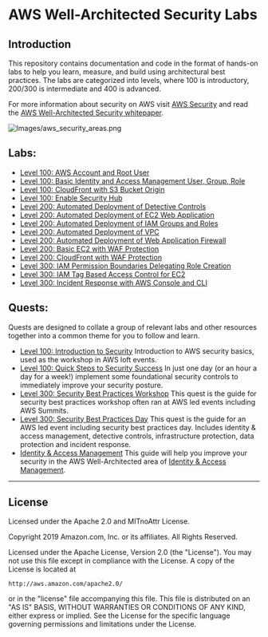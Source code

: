 ﻿# AWS Well-Architected Security Labs

## Introduction
This repository contains documentation and code in the format of hands-on labs to help you learn, measure, and build using architectural best practices. The labs are categorized into levels, where 100 is introductory, 200/300 is intermediate and 400 is advanced.

For more information about security on AWS visit [AWS Security](https://aws.amazon.com/security/) and read the [AWS Well-Architected Security whitepaper](https://d1.awsstatic.com/whitepapers/architecture/AWS-Security-Pillar.pdf).  

![Images/aws_security_areas.png](Images/aws_security_areas.png)  

## Labs:
* [Level 100: AWS Account and Root User](100_AWS_Account_and_Root_User/README.md)
* [Level 100: Basic Identity and Access Management User, Group, Role](100_Basic_Identity_and_Access_Management_User_Group_Role/README.md)
* [Level 100: CloudFront with S3 Bucket Origin](100_CloudFront_with_S3_Bucket_Origin/README.md)
* [Level 100: Enable Security Hub](100_Enable_Security_Hub/README.md)
* [Level 200: Automated Deployment of Detective Controls](200_Automated_Deployment_of_Detective_Controls/README.md)
* [Level 200: Automated Deployment of EC2 Web Application](200_Automated_Deployment_of_EC2_Web_Application/README.md)
* [Level 200: Automated Deployment of IAM Groups and Roles](200_Automated_Deployment_of_IAM_Groups_and_Roles/README.md)
* [Level 200: Automated Deployment of VPC](200_Automated_Deployment_of_VPC/README.md)
* [Level 200: Automated Deployment of Web Application Firewall](200_Automated_Deployment_of_Web_Application_Firewall/README.md)
* [Level 200: Basic EC2 with WAF Protection](200_Basic_EC2_with_WAF_Protection/README.md)
* [Level 200: CloudFront with WAF Protection](200_CloudFront_with_WAF_Protection/README.md)
* [Level 300: IAM Permission Boundaries Delegating Role Creation](300_IAM_Permission_Boundaries_Delegating_Role_Creation/README.md)
* [Level 300: IAM Tag Based Access Control for EC2](300_IAM_Tag_Based_Access_Control_for_EC2/README.md)
* [Level 300: Incident Response with AWS Console and CLI](300_Incident_Response_with_AWS_Console_and_CLI/README.md)

## Quests:
Quests are designed to collate a group of relevant labs and other resources together into a common theme for you to follow and learn.  

* [Level 100: Introduction to Security](Quest_100_Loft_Introduction_to_Security/README.md)
Introduction to AWS security basics, used as the workshop in AWS loft events.  
* [Level 100: Quick Steps to Security Success](Quest_100_Quick_Steps_to_Security_Success/README.md)
In just one day (or an hour a day for a week!) implement some foundational security controls to immediately improve your security posture. 
* [Level 300: Security Best Practices Workshop](Quest_300_Security_Best_Practices_Workshop_EC2/README.md)
This quest is the guide for security best practices workshop often ran at AWS led events including AWS Summits.  
* [Level 300: Security Best Practices Day](Quest_300_Security_Best_Practices_Day/README.md)
This quest is the guide for an AWS led event including security best practices day. Includes identity & access management, detective controls, infrastructure protection, data protection and incident response.  
* [Identity & Access Management](Quest_Identity_Access_Management/README.md)
This guide will help you improve your security in the AWS Well-Architected area of [Identity & Access Management](https://wa.aws.amazon.com/wat.pillar.security.en.html#sec.iaam).  


***

## License
Licensed under the Apache 2.0 and MITnoAttr License. 

Copyright 2019 Amazon.com, Inc. or its affiliates. All Rights Reserved.

Licensed under the Apache License, Version 2.0 (the "License"). You may not use this file except in compliance with the License. A copy of the License is located at

    http://aws.amazon.com/apache2.0/

or in the "license" file accompanying this file. This file is distributed on an "AS IS" BASIS, WITHOUT WARRANTIES OR CONDITIONS OF ANY KIND, either express or implied. See the License for the specific language governing permissions and limitations under the License.
